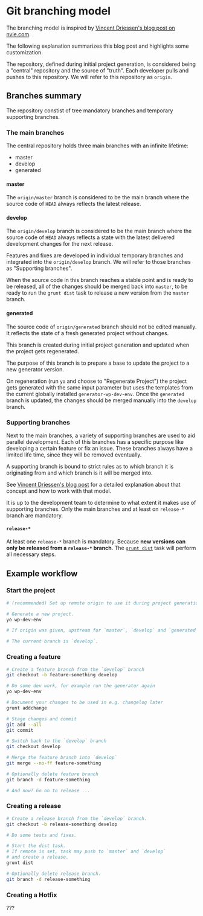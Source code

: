# Git branching model

The branching model is inspired by [Vincent Driessen's blog post on nvie.com](https://nvie.com/posts/a-successful-git-branching-model/).

The following explanation summarizes this blog post and highlights some customization.

The repository, defined during initial project generation, is considered being a "central" repository and the source of "truth". Each developer pulls and pushes to this repository. We will refer to this repository as `origin`.

## Branches summary

The repository constist of tree mandatory branches and temporary supporting branches.

### The main branches

The central repository holds three main branches with an infinite lifetime:

- master
- develop
- generated

#### master

The `origin/master` branch is considered to be the main branch where the source code of `HEAD` always reflects the latest release.

#### develop

The `origin/develop` branch is considered to be the main branch where the source code of `HEAD` always reflects a state with the latest delivered development changes for the next release.

Features and fixes are developed in individual temporary branches and integrated into the `origin/develop` branch. We will refer to those branches as "Supporting branches".

When the source code in this branch reaches a stable point and is ready to be released, all of the changes should be merged back into `master`, to be ready to run the `grunt dist` task to release a new version from the `master` branch.

#### generated

The source code of `origin/generated` branch should not be edited manually. It reflects the state of a fresh generated project without changes.

This branch is created during initial project generation and updated when the project gets regenerated.

The purpose of this branch is to prepare a base to update the project to a new generator version.

On regeneration (run `yo` and choose to "Regenerate Project") the project gets generated with the same input parameter but uses the templates from the current globally installed `generator-wp-dev-env`. Once the `generated` branch is updated, the changes should be merged manually into the `develop` branch.

### Supporting branches

Next to the main branches, a variety of supporting branches are used to aid parallel development.
Each of this branches has a specific purpose like developing a certain feature or fix an issue.
These branches always have a limited life time, since they will be removed eventually.

A supporting branch is bound to strict rules as to which branch it is originating from and which branch is it will be merged into.

See [Vincent Driessen's blog post](https://nvie.com/posts/a-successful-git-branching-model/#supporting-branches) for a detailed explanation about that concept and how to work with that model.

It is up to the development team to determine to what extent it makes use of supporting branches. Only the main branches and at least on `release-*` branch are mandatory.

#### `release-*`

At least one `release-*` branch is mandatory. Because **new versions can only be released from a `release-*` branch**.
The [`grunt dist`](../Command/dist.html) task will perform all necessary steps.

## Example workflow

### Start the project

```bash
# (recommended) Set up remote origin to use it during project generation.

# Generate a new project.
yo wp-dev-env

# If origin was given, upstream for `master`, `develop` and `generated` branches is set.

# The current branch is `develop`.
```

### Creating a feature

```bash
# Create a feature branch from the `develop` branch
git checkout -b feature-something develop

# Do some dev work, for example run the generator again
yo wp-dev-env

# Document your changes to be used in e.g. changelog later
grunt addchange

# Stage changes and commit
git add --all
git commit

# Switch back to the `develop` branch
git checkout develop

# Merge the feature branch into `develop`
git merge --no-ff feature-something

# Optionally delete feature branch
git branch -d feature-something

# And now? Go on to release ...
```

### Creating a release

```bash
# Create a release branch from the `develop` branch.
git checkout -b release-something develop

# Do some tests and fixes.

# Start the dist task.
# If remote is set, task may push to `master` and `develop`
# and create a release.
grunt dist

# Optionally delete release branch.
git branch -d release-something
```

### Creating a Hotfix

???